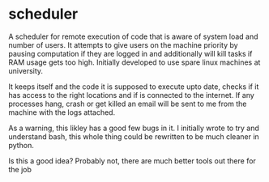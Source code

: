 # scheduler
A scheduler for remote execution of code that is aware of system load and number of users. It attempts to give users on the machine priority by pausing computation if they are logged in and additionally will kill tasks if RAM usage gets too high. Initially developed to use spare linux machines at university.

It keeps itself and the code it is supposed to execute upto date, checks if it has access to the right locations and if is connected to the internet. If any processes hang, crash or get killed an email will be sent to me from the machine with the logs attached. 

As a warning, this likley has a good few bugs in it. I initially wrote to try and understand bash, this whole thing could be rewritten to be much cleaner in python.

Is this a good idea? Probably not, there are much better tools out there for the job
